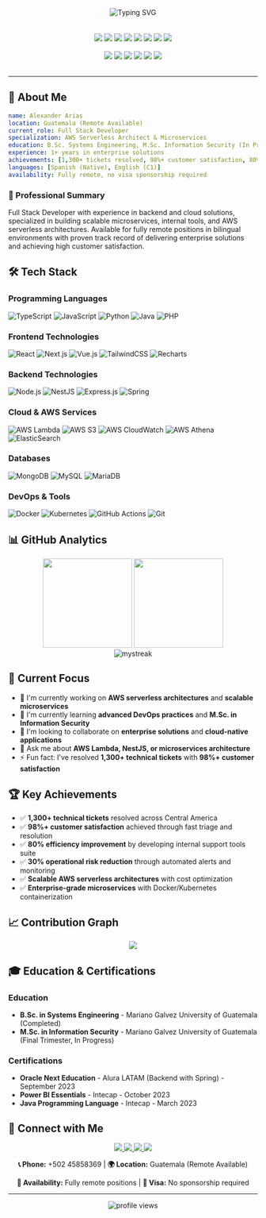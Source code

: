 <div align="center">
  <img src="https://readme-typing-svg.herokuapp.com?font=Fira+Code&pause=1000&color=6366F1&center=true&vCenter=true&width=500&lines=Hi+there!+I'm+Alexander+%F0%9F%91%8B;Full+Stack+Developer+%F0%9F%9A%80;AWS+Serverless+Architect+%F0%9F%9C%88;Building+Scalable+Microservices+%F0%9F%9A%80;Available+for+Remote+Positions+%F0%9F%8C%8D" alt="Typing SVG" />
</div>

<br>



<br>

<div align="center">
  <img src="https://img.shields.io/badge/TypeScript-007ACC?style=for-the-badge&logo=typescript&logoColor=white" />
  <img src="https://img.shields.io/badge/JavaScript-F7DF1E?style=for-the-badge&logo=javascript&logoColor=black" />
  <img src="https://img.shields.io/badge/Node.js-43853D?style=for-the-badge&logo=node.js&logoColor=white" />
  <img src="https://img.shields.io/badge/React-20232A?style=for-the-badge&logo=react&logoColor=61DAFB" />
  <img src="https://img.shields.io/badge/Next.js-000000?style=for-the-badge&logo=next.js&logoColor=white" />
  <img src="https://img.shields.io/badge/NestJS-E0234E?style=for-the-badge&logo=nestjs&logoColor=white" />
  <img src="https://img.shields.io/badge/Python-3776AB?style=for-the-badge&logo=python&logoColor=white" />
  <img src="https://img.shields.io/badge/Java-ED8B00?style=for-the-badge&logo=openjdk&logoColor=white" />
</div>

<br>

<div align="center">
  <img src="https://img.shields.io/badge/Amazon_AWS-FF9900?style=for-the-badge&logo=amazonaws&logoColor=white" />
  <img src="https://img.shields.io/badge/MongoDB-4EA94B?style=for-the-badge&logo=mongodb&logoColor=white" />
  <img src="https://img.shields.io/badge/MySQL-00000F?style=for-the-badge&logo=mysql&logoColor=white" />
  <img src="https://img.shields.io/badge/Docker-2496ED?style=for-the-badge&logo=docker&logoColor=white" />
  <img src="https://img.shields.io/badge/Kubernetes-326CE5?style=for-the-badge&logo=kubernetes&logoColor=white" />
  <img src="https://img.shields.io/badge/Git-F05032?style=for-the-badge&logo=git&logoColor=white" />
</div>

<br>

---

## 🚀 About Me

```yaml
name: Alexander Arias
location: Guatemala (Remote Available)
current_role: Full Stack Developer
specialization: AWS Serverless Architect & Microservices
education: B.Sc. Systems Engineering, M.Sc. Information Security (In Progress)
experience: 1+ years in enterprise solutions
achievements: [1,300+ tickets resolved, 98%+ customer satisfaction, 80% efficiency improvement]
languages: [Spanish (Native), English (C1)]
availability: Fully remote, no visa sponsorship required
```

### 💼 Professional Summary
Full Stack Developer with experience in backend and cloud solutions, specialized in building scalable microservices, internal tools, and AWS serverless architectures. Available for fully remote positions in bilingual environments with proven track record of delivering enterprise solutions and achieving high customer satisfaction.

## 🛠️ Tech Stack

### **Programming Languages**
![TypeScript](https://img.shields.io/badge/TypeScript-007ACC?style=flat&logo=typescript&logoColor=white)
![JavaScript](https://img.shields.io/badge/JavaScript-F7DF1E?style=flat&logo=javascript&logoColor=black)
![Python](https://img.shields.io/badge/Python-3776AB?style=flat&logo=python&logoColor=white)
![Java](https://img.shields.io/badge/Java-ED8B00?style=flat&logo=openjdk&logoColor=white)
![PHP](https://img.shields.io/badge/PHP-777BB4?style=flat&logo=php&logoColor=white)

### **Frontend Technologies**
![React](https://img.shields.io/badge/React-20232A?style=flat&logo=react&logoColor=61DAFB)
![Next.js](https://img.shields.io/badge/Next.js-000000?style=flat&logo=next.js&logoColor=white)
![Vue.js](https://img.shields.io/badge/Vue.js-4FC08D?style=flat&logo=vue.js&logoColor=white)
![TailwindCSS](https://img.shields.io/badge/Tailwind_CSS-38B2AC?style=flat&logo=tailwind-css&logoColor=white)
![Recharts](https://img.shields.io/badge/Recharts-FF6B6B?style=flat&logo=chart.js&logoColor=white)

### **Backend Technologies**
![Node.js](https://img.shields.io/badge/Node.js-43853D?style=flat&logo=node.js&logoColor=white)
![NestJS](https://img.shields.io/badge/NestJS-E0234E?style=flat&logo=nestjs&logoColor=white)
![Express.js](https://img.shields.io/badge/Express.js-404D59?style=flat&logo=express&logoColor=white)
![Spring](https://img.shields.io/badge/Spring-6DB33F?style=flat&logo=spring&logoColor=white)

### **Cloud & AWS Services**
![AWS Lambda](https://img.shields.io/badge/AWS_Lambda-FF9900?style=flat&logo=aws-lambda&logoColor=white)
![AWS S3](https://img.shields.io/badge/AWS_S3-569A31?style=flat&logo=amazon-s3&logoColor=white)
![AWS CloudWatch](https://img.shields.io/badge/AWS_CloudWatch-FF4F8B?style=flat&logo=amazon-cloudwatch&logoColor=white)
![AWS Athena](https://img.shields.io/badge/AWS_Athena-FF9900?style=flat&logo=amazon-aws&logoColor=white)
![ElasticSearch](https://img.shields.io/badge/ElasticSearch-005571?style=flat&logo=elasticsearch&logoColor=white)

### **Databases**
![MongoDB](https://img.shields.io/badge/MongoDB-4EA94B?style=flat&logo=mongodb&logoColor=white)
![MySQL](https://img.shields.io/badge/MySQL-00000F?style=flat&logo=mysql&logoColor=white)
![MariaDB](https://img.shields.io/badge/MariaDB-003545?style=flat&logo=mariadb&logoColor=white)

### **DevOps & Tools**
![Docker](https://img.shields.io/badge/Docker-2496ED?style=flat&logo=docker&logoColor=white)
![Kubernetes](https://img.shields.io/badge/Kubernetes-326CE5?style=flat&logo=kubernetes&logoColor=white)
![GitHub Actions](https://img.shields.io/badge/GitHub_Actions-2088FF?style=flat&logo=github-actions&logoColor=white)
![Git](https://img.shields.io/badge/Git-F05032?style=flat&logo=git&logoColor=white)

## 📊 GitHub Analytics

<div align="center">
  <img height="180em" src="https://github-readme-stats.vercel.app/api?username=acalexanderac&show_icons=true&theme=tokyonight&include_all_commits=true&count_private=true"/>
  <img height="180em" src="https://github-readme-stats.vercel.app/api/top-langs/?username=acalexanderac&layout=compact&langs_count=8&theme=tokyonight"/>
</div>

<div align="center">
  <img src="https://github-readme-streak-stats.herokuapp.com/?user=acalexanderac&theme=tokyonight" alt="mystreak"/>
</div>

## 🎯 Current Focus

- 🔭 I'm currently working on **AWS serverless architectures** and **scalable microservices**
- 🌱 I'm currently learning **advanced DevOps practices** and **M.Sc. in Information Security**
- 👯 I'm looking to collaborate on **enterprise solutions** and **cloud-native applications**
- 💬 Ask me about **AWS Lambda, NestJS, or microservices architecture**
- ⚡ Fun fact: I've resolved **1,300+ technical tickets** with **98%+ customer satisfaction**

## 🏆 Key Achievements

- ✅ **1,300+ technical tickets** resolved across Central America
- ✅ **98%+ customer satisfaction** achieved through fast triage and resolution
- ✅ **80% efficiency improvement** by developing internal support tools suite
- ✅ **30% operational risk reduction** through automated alerts and monitoring
- ✅ **Scalable AWS serverless architectures** with cost optimization
- ✅ **Enterprise-grade microservices** with Docker/Kubernetes containerization

## 📈 Contribution Graph

<div align="center">
  <img src="https://github-readme-activity-graph.vercel.app/graph?username=acalexanderac&theme=tokyonight&hide_border=true" />
</div>

## 🎓 Education & Certifications

### **Education**
- **B.Sc. in Systems Engineering** - Mariano Galvez University of Guatemala (Completed)
- **M.Sc. in Information Security** - Mariano Galvez University of Guatemala (Final Trimester, In Progress)

### **Certifications**
- **Oracle Next Education** - Alura LATAM (Backend with Spring) - September 2023
- **Power BI Essentials** - Intecap - October 2023
- **Java Programming Language** - Intecap - March 2023

## 🤝 Connect with Me

<div align="center">
  <a href="mailto:contact@alexanderac.dev">
    <img src="https://img.shields.io/badge/Email-0078D4?style=for-the-badge&logo=microsoft-outlook&logoColor=white" />
  </a>
  <a href="https://alexanderac.dev">
    <img src="https://img.shields.io/badge/Portfolio-000000?style=for-the-badge&logo=About.me&logoColor=white" />
  </a>
  <a href="https://linkedin.com/in/calexanderac">
    <img src="https://img.shields.io/badge/LinkedIn-0077B5?style=for-the-badge&logo=linkedin&logoColor=white" />
  </a>
  <a href="https://github.com/acalexanderac">
    <img src="https://img.shields.io/badge/GitHub-100000?style=for-the-badge&logo=github&logoColor=white" />
  </a>
</div>

<div align="center">
  <p><strong>📞 Phone:</strong> +502 45858369 | <strong>🌍 Location:</strong> Guatemala (Remote Available)</p>
  <p><strong>💼 Availability:</strong> Fully remote positions | <strong>🛂 Visa:</strong> No sponsorship required</p>
</div>

---

<div align="center">
  <img src="https://komarev.com/ghpvc/?username=acalexanderac&label=Profile%20views&color=0e75b6&style=flat" alt="profile views" />
</div>
